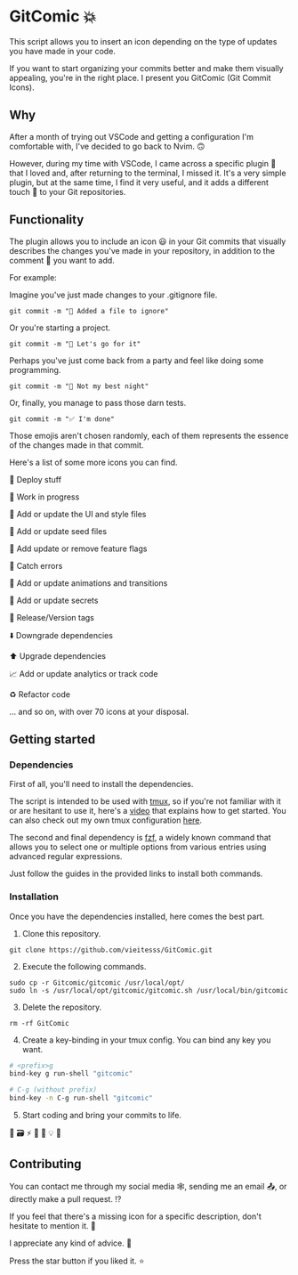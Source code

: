 # GitComic 💥

This script allows you to insert an icon depending on the type of updates you have made in your code.

If you want to start organizing your commits better and make them visually appealing, you're in the right place. I present you GitComic (Git Commit Icons).

## Why

After a month of trying out VSCode and getting a configuration I'm comfortable with, I've decided to go back to Nvim. 🙃

However, during my time with VSCode, I came across a specific plugin 🔌 that I loved and, after returning to the terminal, I missed it. It's a very simple plugin, but at the same time, I find it very useful, and it adds a different touch 🤩 to your Git repositories.

## Functionality

The plugin allows you to include an icon 😃 in your Git commits that visually describes the changes you've made in your repository, in addition to the comment 📝 you want to add.

For example:

Imagine you've just made changes to your .gitignore file.

``` shell
git commit -m "🙈 Added a file to ignore"
```

Or you're starting a project.

``` shell
git commit -m "🎉 Let's go for it"
```

Perhaps you've just come back from a party and feel like doing some programming.

``` shell
git commit -m "🍺 Not my best night"
```

Or, finally, you manage to pass those darn tests.

``` shell
git commit -m "✅ I'm done"
```

Those emojis aren't chosen randomly, each of them represents the essence of the changes made in that commit.

Here's a list of some more icons you can find.

🚀 Deploy stuff

🚧 Work in progress

💄 Add or update the UI and style files

🌱 Add or update seed files

🚩 Add update or remove feature flags

🥅 Catch errors

💫 Add or update animations and transitions

🔐 Add or update secrets

🔖 Release/Version tags

⬇️ Downgrade dependencies

⬆️ Upgrade dependencies

📈 Add or update analytics or track code

♻️ Refactor code

... and so on, with over 70 icons at your disposal.

## Getting started

### Dependencies

First of all, you'll need to install the dependencies.

The script is intended to be used with <a href="https://github.com/tmux/tmux" target="_blank">tmux</a>, so if you're not familiar with it or are hesitant to use it, here's a <a href="https://www.youtube.com/watch?v=DzNmUNvnB04" target="_blank">video</a> that explains how to get started. You can also check out my own tmux configuration <a href="https://github.com/vieitesss/.mac_config/tree/main/tmux" target="_blank">here</a>.


The second and final dependency is <a href="https://github.com/junegunn/fzf" target="_blank">fzf</a>, a widely known command that allows you to select one or multiple options from various entries using advanced regular expressions.

Just follow the guides in the provided links to install both commands.

### Installation

Once you have the dependencies installed, here comes the best part.

1. Clone this repository.

```shell
git clone https://github.com/vieitesss/GitComic.git
```

2. Execute the following commands.

```shell
sudo cp -r Gitcomic/gitcomic /usr/local/opt/
sudo ln -s /usr/local/opt/gitcomic/gitcomic.sh /usr/local/bin/gitcomic
```

3. Delete the repository.

```shell
rm -rf GitComic
```

4. Create a key-binding in your tmux config. You can bind any key you want.

```bash
# <prefix>g
bind-key g run-shell "gitcomic"

# C-g (without prefix)
bind-key -n C-g run-shell "gitcomic"
```

5. Start coding and bring your commits to life.

🎨 🗃️ ⚡️ 🔨 📍 💡 💸 

## Contributing

You can contact me through my social media 🕸️, sending me an email 📤, or directly make a pull request. ⁉️

If you feel that there's a missing icon for a specific description, don't hesitate to mention it. 🔫

I appreciate any kind of advice. 🙏

Press the star button if you liked it. ⭐️

